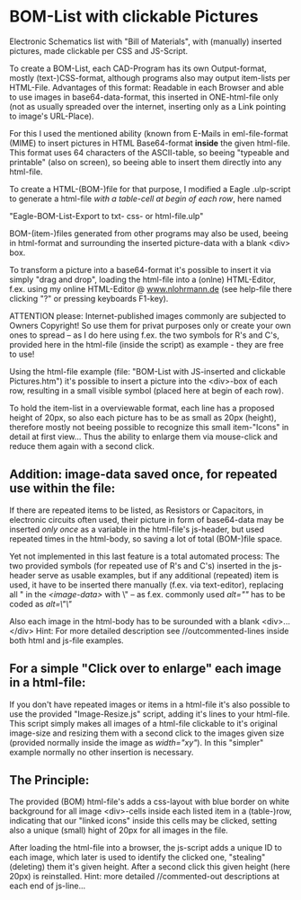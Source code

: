 # BOM-List with clickable Pictures
Electronic Schematics list with "Bill of Materials", with (manually) inserted pictures, made clickable
per CSS and JS-Script.

To create a BOM-List, each CAD-Program has its own Output-format, mostly (text-)CSS-format, although
programs also may output item-lists per HTML-File. Advantages of this format: Readable in each Browser
and able to use images in base64-data-format, this inserted in ONE-html-file only (not as usually spreaded
over the internet, inserting only as a Link pointing to image's URL-Place).

For this I used the mentioned ability (known from E-Mails in eml-file-format (MIME) to insert pictures
in HTML Base64-format **inside** the given html-file. This format uses 64 characters of the ASCII-table,
so beeing "typeable and printable" (also on screen), so beeing able to insert them directly into any html-file.

To create a HTML-(BOM-)file for that purpose, I modified a Eagle .ulp-script to generate a html-file
*with a table-cell at begin of each row*, here named

"Eagle-BOM-List-Export to txt- css- or html-file.ulp"

BOM-(item-)files generated from other programs may also be used, beeing in html-format and
surrounding the inserted picture-data with a blank &lt;div&gt; box.

To transform a picture into a base64-format it's possible to insert it via simply "drag and drop",
loading the html-file into a (onlne) HTML-Editor, f.ex. using my online HTML-Editor @ www.nlohrmann.de
(see help-file there clicking "?" or pressing keyboards F1-key).

ATTENTION please: Internet-published images commonly are subjected to Owners Copyright! So use
them for privat purposes only or create your own ones to spread – as I do here using f.ex. the two symbols
for R's and C's, provided here in the html-file (inside the script) as example - they are free to use!

Using the html-file example (file: "BOM-List with JS-inserted and clickable Pictures.htm") it's possible
to insert a picture into the &lt;div&gt;-box of each row, resulting in a small visible symbol
(placed here at begin of each row).

To hold the item-list in a overviewable format, each line has a proposed height of 20px, so also
each picture has to be as small as 20px (height), therefore mostly not beeing possible to
recognize this small item-"Icons" in detail at first view...
Thus the ability to enlarge them via mouse-click and reduce them again with a second click.

Addition: image-data saved once, for repeated use within the file:
---------
If there are repeated items to be listed, as Resistors or Capacitors, in electronic circuits often used,
their picture in form of base64-data may be inserted *only once* as a variable in the html-file's js-header,
but used repeated times in the html-body, so saving a lot of total (BOM-)file space.

Yet not implemented in this last feature is a total automated process: The two provided symbols
(for repeated use of R's and C's) inserted in the js-header serve as usable examples, but if any additional
(repeated) item is used, it have to be inserted there manually (f.ex. via text-editor), replacing all
" in the *&lt;image-data&gt;* with \\" – as f.ex. commonly used *alt=""* has to be coded as *alt=\\"\\"*

Also each image in the html-body has to be surounded with a blank &lt;div&gt;...&lt;/div&gt;
Hint: For more detailed description see //outcommented-lines inside both html and js-file examples.

For a simple "Click over to enlarge" each image in a html-file:
---------------------------------------------------------------
If you don't have repeated images or items in a html-file it's also possible to use the provided
"Image-Resize.js" script, adding it's lines to your html-file.
This script simply makes all images of a html-file clickable to it's original image-size and resizing
them with a second click to the images given size (provided normally inside the image as *width=\"xy\"*).
In this "simpler" example normally no other insertion is necessary.

The Principle:
--------------
The provided (BOM) html-file's adds a css-layout with blue border on white background for all image &lt;div&gt;-cells
inside each listed item in a (table-)row, indicating that our "linked icons" inside this cells may be clicked,
setting also a unique (small) hight of 20px for all images in the file.

After loading the html-file into a browser, the js-script adds a unique ID to each image, which later
is used to identify the clicked one, "stealing" (deleting) them it's given height.
After a second click this given height (here 20px) is reinstalled.
Hint: more detailed //commented-out descriptions at each end of js-line...
